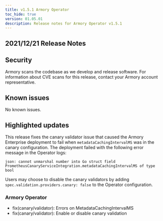 ```yaml
---
title: v1.5.1 Armory Operator
toc_hide: true
version: 01.05.01
description: Release notes for Armory Operator v1.5.1
---
```


## 2021/12/21 Release Notes

## Security

Armory scans the codebase as we develop and release software. For information about CVE scans for this release, contact your Armory account representative.

## Known issues
No known issues.

## Highlighted updates

This release fixes the canary validator issue that caused the Armory Enterprise deployment to fail when  `metadataCachingIntervalMS` was in the canary configuration. The deployment failed with the following error message in the Operator logs:

```text
json: cannot unmarshal number into Go struct field PrometheusCanaryServiceIntegration.metadataCachingIntervalMS of type bool
```

Users may choose to disable the canary validators by adding `spec.validation.providers.canary: false` to the Operator configuration.

### Armory Operator

* fix(canary/validator): Errors on MetadataCachingIntervalMS
* fix(canary/validator): Enable or disable canary validation
